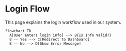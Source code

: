 # Login Flow

This page explains the login workflow used in our system.

```mermaid
flowchart TD
  A[User enters login info] --> B{Is Info Valid?}
  B -- Yes --> C[Redirect to Dashboard]
  B -- No --> D[Show Error Message]